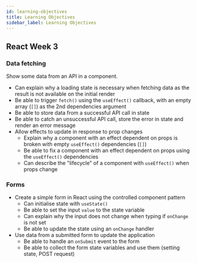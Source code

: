 ```yaml
---
id: learning-objectives
title: Learning Objectives
sidebar_label: Learning Objectives
---
```


## React Week 3

### Data fetching

Show some data from an API in a component.

- Can explain why a loading state is necessary when fetching data as the result is not available on the initial render
- Be able to trigger `fetch()` using the `useEffect()` callback, with an empty array (`[]`) as the 2nd dependencies argument
- Be able to store data from a successful API call in state
- Be able to catch an unsuccessful API call, store the error in state and render an error message
- Allow effects to update in response to prop changes
  - Explain why a component with an effect dependent on props is broken with empty `useEffect()` dependencies (`[]`)
  - Be able to fix a component with an effect dependent on props using the `useEffect()` dependencies
  - Can describe the "lifecycle" of a component with `useEffect()` when props change

### Forms

- Create a simple form in React using the controlled component pattern
  - Can initialise state with `useState()`
  - Be able to set the input `value` to the state variable
  - Can explain why the input does not change when typing if `onChange` is not set
  - Be able to update the state using an `onChange` handler
- Use data from a submitted form to update the application
  - Be able to handle an `onSubmit` event to the form
  - Be able to collect the form state variables and use them (setting state, POST request)
